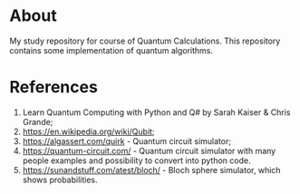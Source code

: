 # About
My study repository for course of Quantum Calculations.
This repository contains some implementation of quantum algorithms.

# References

1. Learn Quantum Computing
with Python and Q# by Sarah Kaiser & Chris Grande;
2. https://en.wikipedia.org/wiki/Qubit;
3. https://algassert.com/quirk - Quantum circuit simulator;
4. https://quantum-circuit.com/ - Quantum circuit simulator with many people examples and possibility 
                                  to convert into python code.
5. https://sunandstuff.com/atest/bloch/ - Bloch sphere simulator, which shows probabilities.
